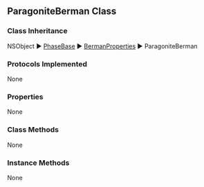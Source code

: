 ## ParagoniteBerman Class  
### Class Inheritance  
NSObject ▶️ [PhaseBase](PhaseBase.html) ▶️ [BermanProperties](BermanProperties.html) ▶️ ParagoniteBerman  

### Protocols Implemented  
None  

### Properties  
None 

### Class Methods  
None  

### Instance Methods  
None